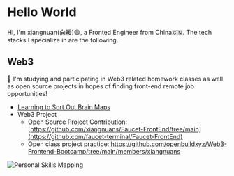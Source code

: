 # Hello World
 
Hi, I'm xiangnuan(向暖)😄, a Fronted Engineer from China🇨🇳. The tech stacks I specialize in are the following.

## Web3
🚀 I'm studying and participating in Web3 related homework classes as well as open source projects in hopes of finding front-end remote job opportunities!
 
- [Learning to Sort Out Brain Maps](/docs/web3/README.md)
- Web3 Project
  - Open Source Project Contribution: [https://github.com/xiangnuans/Faucet-FrontEnd/tree/main](https://github.com/faucet-terminal/Faucet-FrontEnd)
  - Open class project practice: https://github.com/openbuildxyz/Web3-Frontend-Bootcamp/tree/main/members/xiangnuans



![Personal Skills Mapping](https://github.com/user-attachments/assets/39cef9d6-0e96-45a1-8ea7-dad57076e170)





